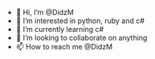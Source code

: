 - 👋 Hi, I’m @DidzM
- 👀 I’m interested in python, ruby and c#
- 🌱 I’m currently learning c#
- 💞️ I’m looking to collaborate on anything
- 📫 How to reach me @DidzM

<!---
DidzM/DidzM is a ✨ special ✨ repository because its `README.md` (this file) appears on your GitHub profile.
You can click the Preview link to take a look at your changes.
--->

